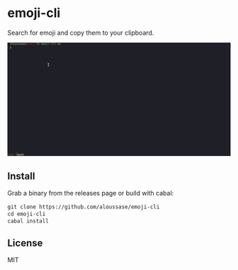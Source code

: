 # emoji-cli

Search for emoji and copy them to your clipboard.

![emoji-cli](./assets/emoji-cli.gif)

## Install

Grab a binary from the releases page or build with cabal:
```
git clone https://github.com/aloussase/emoji-cli
cd emoji-cli
cabal install
```

## License

MIT
